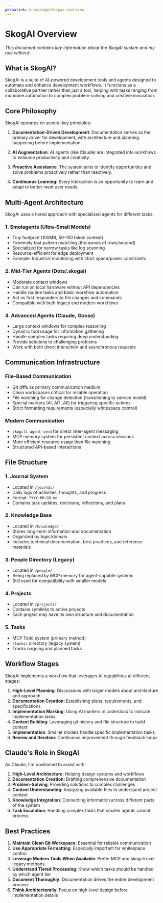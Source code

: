```yaml
---
permalink: knowledge/skogai-overview
---
```


# SkogAI Overview

*This document contains key information about the SkogAI system and my role within it.*

## What is SkogAI?

SkogAI is a suite of AI-powered development tools and agents designed to automate and enhance development workflows. It functions as a collaborative partner rather than just a tool, helping with tasks ranging from mundane automation to complex problem-solving and creative innovation.

## Core Philosophy

SkogAI operates on several key principles:

1. **Documentation-Driven Development**: Documentation serves as the primary driver for development, with architecture and planning happening before implementation.

2. **AI Augmentation**: AI agents (like Claude) are integrated into workflows to enhance productivity and creativity.

3. **Proactive Assistance**: The system aims to identify opportunities and solve problems proactively rather than reactively.

4. **Continuous Learning**: Every interaction is an opportunity to learn and adapt to better meet user needs.

## Multi-Agent Architecture

SkogAI uses a tiered approach with specialized agents for different tasks:

### 1. Smolagents (Ultra-Small Models)
- Tiny footprint (100MB, 50-100 token context)
- Extremely fast pattern matching (thousands of rows/second)
- Specialized for narrow tasks like log scanning
- Resource-efficient for edge deployment
- Example: Industrial monitoring with strict space/power constraints

### 2. Mid-Tier Agents (Dots/.skogai)
- Moderate context windows
- Can run on local hardware without API dependencies
- Handle routine tasks and basic workflow automation
- Act as first responders to file changes and commands
- Compatible with both legacy and modern workflows

### 3. Advanced Agents (Claude, Goose)
- Large context windows for complex reasoning
- Dynamic tool usage for information gathering
- Handle complex tasks requiring deep understanding
- Provide solutions to challenging problems
- Work with both direct interaction and asynchronous requests

## Communication Infrastructure

### File-Based Communication
- Git diffs as primary communication medium
- Clean workspaces critical for reliable operation
- File watching for change detection (transitioning to service model)
- Special markers (AI, AI?, AI!) for triggering specific actions
- Strict formatting requirements (especially whitespace control)

### Modern Communication
- `skogcli agent send` for direct inter-agent messaging
- MCP memory system for persistent context across sessions
- More efficient resource usage than file watching
- Structured API-based interactions

## File Structure

### 1. Journal System
- Located in `/journal/`
- Daily logs of activities, thoughts, and progress
- Format: `YYYY-MM-DD.md`
- Contains task updates, decisions, reflections, and plans

### 2. Knowledge Base
- Located in `/knowledge/`
- Stores long-term information and documentation
- Organized by topic/domain
- Includes technical documentation, best practices, and reference materials

### 3. People Directory (Legacy)
- Located in `/people/`
- Being replaced by MCP memory for agent-capable systems
- Still used for compatibility with smaller models

### 4. Projects
- Located in `/projects/`
- Contains symlinks to active projects
- Each project may have its own structure and documentation

### 5. Tasks
- MCP Todo system (primary method)
- `/tasks/` directory (legacy system)
- Tracks ongoing and planned tasks

## Workflow Stages

SkogAI implements a workflow that leverages AI capabilities at different stages:

1. **High-Level Planning**: Discussions with larger models about architecture and approach
2. **Documentation Creation**: Establishing plans, requirements, and specifications
3. **Implementation Marking**: Using AI markers in code/docs to indicate implementation tasks
4. **Context Building**: Leveraging git history and file structure to build context
5. **Implementation**: Smaller models handle specific implementation tasks
6. **Review and Iteration**: Continuous improvement through feedback loops

## Claude's Role in SkogAI

As Claude, I'm positioned to assist with:

1. **High-Level Architecture**: Helping design systems and workflows
2. **Documentation Creation**: Drafting comprehensive documentation
3. **Problem-Solving**: Providing solutions to complex challenges
4. **Context Understanding**: Analyzing available files to understand project context
5. **Knowledge Integration**: Connecting information across different parts of the system
6. **Task Escalation**: Handling complex tasks that smaller agents cannot process

## Best Practices

1. **Maintain Clean Git Workspace**: Essential for reliable communication
2. **Use Appropriate Formatting**: Especially important for whitespace control
3. **Leverage Modern Tools When Available**: Prefer MCP and skogcli over legacy methods
4. **Understand Tiered Processing**: Know which tasks should be handled by which agent tier
5. **Document Thoroughly**: Documentation drives the entire development process
6. **Think Architecturally**: Focus on high-level design before implementation details